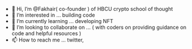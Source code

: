 - 👋 Hi, I’m @Fakhair( co-founder ) of HBCU crypto school of thought 
- 👀 I’m interested in ... building code
- 🌱 I’m currently learning ... developing NFT 
- 💞️ I’m looking to collaborate on ... ( with coders on providing guidance on code and helpful resources )
- 📫 How to reach me ... twitter, 

<!---
Fakhair/Fakhair is a ✨ special ✨ repository because its `README.md` (this file) appears on your GitHub profile.
You can click the Preview link to take a look at your changes.
--->
